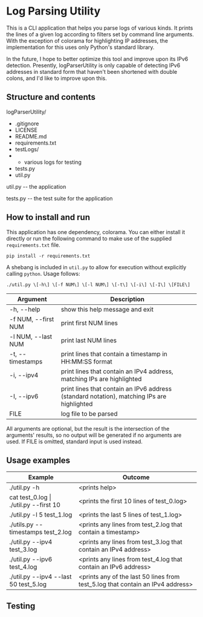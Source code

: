 # Log Parsing Utility

This is a CLI application that helps you parse logs of various kinds. It prints the lines of a given log according to filters set by command line arguments. With the exception of colorama for highlighting IP addresses, the implementation for this uses only Python's standard library. 

In the future, I hope to better optimize this tool and improve upon its IPv6 detection. Presently, logParserUtility is only capable of detecting IPv6 addresses in standard form that haven't been shortened with double colons, and I'd like to improve upon this. 

## Structure and contents

logParserUtility/
- .gitignore
- LICENSE
- README.md
- requirements.txt
- testLogs/
- - various logs for testing
- tests.py
- util.py

util.py -- the application

tests.py -- the test suite for the application

## How to install and run

This application has one dependency, colorama. You can either install it directly or run the following command to make use of the supplied `requirements.txt` file. 

`pip install -r requirements.txt`

A shebang is included in `util.py` to allow for execution without explicitly calling `python`. Usage follows: 

`./util.py \[-h\] \[-f NUM\] \[-l NUM\] \[-t\] \[-i\] \[-I\] \[FILE\]`

| Argument | Description |
| ------------- | ------------- |
| -h, --help | show this help message and exit |
| -f NUM, --first NUM | print first NUM lines |
| -l NUM, --last NUM | print last NUM lines |
| -t, --timestamps | print lines that contain a timestamp in HH:MM:SS format |
| -i, --ipv4 | print lines that contain an IPv4 address, matching IPs are highlighted |
| -I, --ipv6 | print lines that contain an IPv6 address (standard notation), matching IPs are highlighted |
| FILE | log file to be parsed |

All arguments are optional, but the result is the intersection of the arguments' results, so no output will be generated if no arguments are used. If FILE is omitted, standard input is used instead. 

## Usage examples

| Example | Outcome |
| ------------- | ------------- |
| ./util.py -h | \<prints help\> |
| cat test_0.log \| ./util.py --first 10 | \<prints the first 10 lines of test_0.log\> |
| ./util.py -l 5 test_1.log | \<prints the last 5 lines of test_1.log\> |
| ./utils.py --timestamps test_2.log | \<prints any lines from test_2.log that contain a timestamp\> |
| ./util.py --ipv4 test_3.log | \<prints any lines from test_3.log that contain an IPv4 address\> |
| ./util.py --ipv6 test_4.log | \<prints any lines from test_4.log that contain an IPv6 address\> |
| ./util.py --ipv4 --last 50 test_5.log | \<prints any of the last 50 lines from test_5.log that contain an IPv4 address\> |

## Testing

